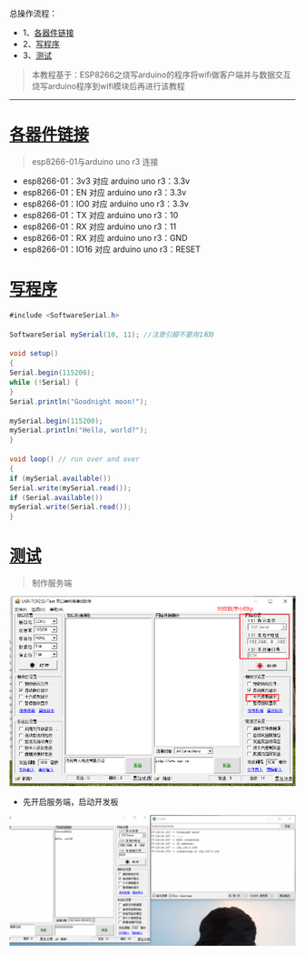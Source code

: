 总操作流程：
- 1、[各器件链接](#ESP8266-01)
- 2、[写程序](#ESP8266-02)
- 3、[测试](#ESP8266-03)

> 本教程基于：ESP8266之烧写arduino的程序将wifi做客户端并与数据交互
> 烧写arduino程序到wifi模块后再进行该教程

***

# <a name="ESP8266-01" href="#" >各器件链接</a>

> esp8266-01与arduino uno r3 连接

- esp8266-01：3v3  对应 arduino uno r3：3.3v
- esp8266-01：EN   对应 arduino uno r3：3.3v
- esp8266-01：IO0  对应 arduino uno r3：3.3v
- esp8266-01：TX   对应 arduino uno r3：10
- esp8266-01：RX   对应 arduino uno r3：11
- esp8266-01：RX   对应 arduino uno r3：GND
- esp8266-01：IO16 对应 arduino uno r3：RESET

# <a name="ESP8266-02" href="#" >写程序</a>

```java
#include <SoftwareSerial.h>

SoftwareSerial mySerial(10, 11); //注意引脚不要用1和0

void setup()
{
Serial.begin(115200);
while (!Serial) {
}
Serial.println("Goodnight moon!");

mySerial.begin(115200);
mySerial.println("Hello, world?");
}

void loop() // run over and over
{
if (mySerial.available())
Serial.write(mySerial.read());
if (Serial.available())
mySerial.write(Serial.read());
}
```

# <a name="ESP8266-03" href="#" >测试</a>

> 制作服务端 

![](image/1-6.png)

- 先开启服务端，启动开发板

![](image/2-1.gif)